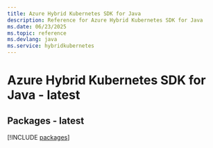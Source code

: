```yaml
---
title: Azure Hybrid Kubernetes SDK for Java
description: Reference for Azure Hybrid Kubernetes SDK for Java
ms.date: 06/23/2025
ms.topic: reference
ms.devlang: java
ms.service: hybridkubernetes
---
```

# Azure Hybrid Kubernetes SDK for Java - latest
## Packages - latest
[!INCLUDE [packages](hybrid-kubernetes-index.md)]